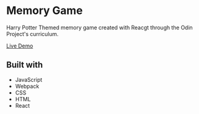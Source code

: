 # Memory Game

Harry Potter Themed memory game created with Reacgt through the Odin Project's curriculum.

[Live Demo](http://skim2264.github.io/Memory-Card)

## Built with

- JavaScript
- Webpack
- CSS
- HTML
- React
